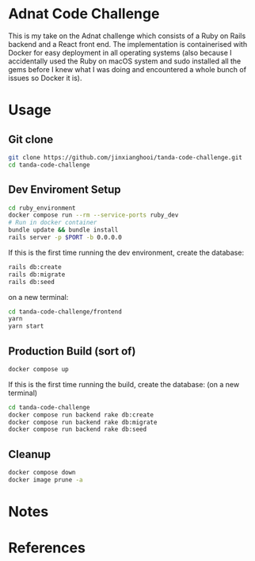 # Adnat Code Challenge
This is my take on the Adnat challenge which consists of a Ruby on Rails backend and a React front end. The implementation is containerised with Docker for easy deployment in all operating systems (also because I accidentally used the Ruby on macOS system and sudo installed all the gems before I knew what I was doing and encountered a whole bunch of issues so Docker it is).

# Usage
## Git clone
```bash
git clone https://github.com/jinxianghooi/tanda-code-challenge.git
cd tanda-code-challenge
```

## Dev Enviroment Setup
```bash
cd ruby_environment
docker compose run --rm --service-ports ruby_dev
# Run in docker container
bundle update && bundle install
rails server -p $PORT -b 0.0.0.0
```
If this is the first time running the dev environment, create the database:
```bash
rails db:create
rails db:migrate
rails db:seed
```
on a new terminal:
```bash
cd tanda-code-challenge/frontend
yarn
yarn start
```

## Production Build (sort of)
```bash
docker compose up
```
If this is the first time running the build, create the database:
(on a new terminal)
```bash
cd tanda-code-challenge
docker compose run backend rake db:create
docker compose run backend rake db:migrate
docker compose run backend rake db:seed
```

## Cleanup
```bash
docker compose down
docker image prune -a
```

# Notes

# References
